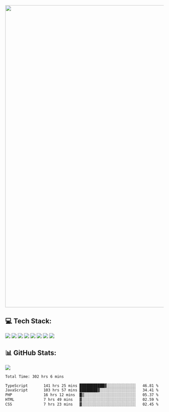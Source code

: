 <img style='width: 100vw' src='./hcampos_gradient.png'>

## 💻 Tech Stack:

![](https://img.shields.io/badge/next%20js-000000?style=for-the-badge&logo=nextdotjs&logoColor=white) ![](https://img.shields.io/badge/Tailwind_CSS-38B2AC?style=for-the-badge&logo=tailwind-css&logoColor=white) ![](https://img.shields.io/badge/React_Query-FF4154?style=for-the-badge&logo=React_Query&logoColor=white) ![](https://img.shields.io/badge/React-20232A?style=for-the-badge&logo=react&logoColor=61DAFB) ![](https://img.shields.io/badge/TypeScript-007ACC?style=for-the-badge&logo=typescript&logoColor=white) ![](https://img.shields.io/badge/JavaScript-323330?style=for-the-badge&logo=javascript&logoColor=F7DF1E) ![](https://img.shields.io/badge/Prisma-3982CE?style=for-the-badge&logo=Prisma&logoColor=white) ![](https://img.shields.io/badge/Supabase-181818?style=for-the-badge&logo=supabase&logoColor=white)

## 📊 GitHub Stats:

![](https://github-readme-stats.vercel.app/api?username=Sakoutecher&show_icons=true&count_private=true&&bg_color=70,11998e,38ef7d&title_color=fff&text_color=fff&icon_color=fff&hide_border=true)<br/>

<!--START_SECTION:waka-->

```txt
Total Time: 302 hrs 6 mins

TypeScript       141 hrs 25 mins ███████████▓░░░░░░░░░░░░░   46.81 %
JavaScript       103 hrs 57 mins ████████▓░░░░░░░░░░░░░░░░   34.41 %
PHP              16 hrs 12 mins  █▒░░░░░░░░░░░░░░░░░░░░░░░   05.37 %
HTML             7 hrs 49 mins   ▓░░░░░░░░░░░░░░░░░░░░░░░░   02.59 %
CSS              7 hrs 23 mins   ▓░░░░░░░░░░░░░░░░░░░░░░░░   02.45 %
```

<!--END_SECTION:waka-->
